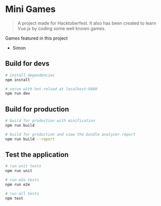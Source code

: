 # Mini Games

> A project made for Hacktoberfest.
> It also has been created to learn Vue.js by coding some well known games.

Games featured in this project
* Simon

## Build for devs

``` bash
# install dependencies
npm install

# serve with hot reload at localhost:8080
npm run dev
```

## Build for production

```bash
# build for production with minification
npm run build

# build for production and view the bundle analyzer report
npm run build --report
```

## Test the application

```bash
# run unit tests
npm run unit

# run e2e tests
npm run e2e

# run all tests
npm test
```
